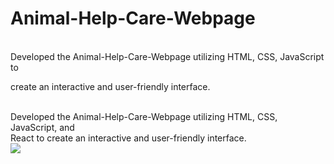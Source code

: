 # Animal-Help-Care-Webpage
<br>
Developed the Animal-Help-Care-Webpage utilizing HTML, CSS, JavaScript to
<br>

create an interactive and user-friendly interface.

<br>
Developed the Animal-Help-Care-Webpage utilizing HTML, CSS, JavaScript, and 
<br>
React to create an interactive and user-friendly interface.

<br>

<img src="./img/Dog1.lpg" />

